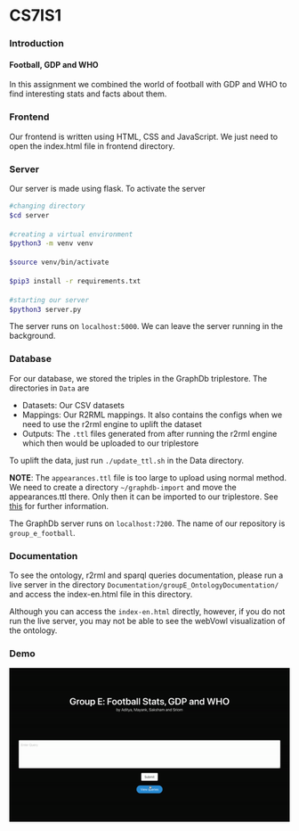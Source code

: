 # CS7IS1

### Introduction

#### Football, GDP and WHO
In this assignment we combined the world of football with GDP and WHO to find interesting stats and facts about them.

### Frontend

Our frontend is written using HTML, CSS and JavaScript. We just need to open the index.html file in frontend directory.

### Server

Our server is made using flask. To activate the server

```bash
#changing directory
$cd server

#creating a virtual environment
$python3 -m venv venv

$source venv/bin/activate

$pip3 install -r requirements.txt

#starting our server
$python3 server.py
```

The server runs on `localhost:5000`. We can leave the server running in the background.

### Database

For our database, we stored the triples in the GraphDb triplestore. The directories in `Data` are

* Datasets: Our CSV datasets
* Mappings: Our R2RML mappings. It also contains the configs when we need to use the r2rml engine to uplift the dataset
* Outputs: The `.ttl` files generated from after running the r2rml engine which then would be uploaded to our triplestore

To uplift the data, just run `./update_ttl.sh` in the Data directory.

**NOTE**: The `appearances.ttl` file is too large to upload using normal method. We need to create a directory `~/graphdb-import` and move the appearances.ttl there. Only then it can be imported to our triplestore. See [this](https://graphdb.ontotext.com/documentation/standard/loading-data-using-the-workbench.html#importing-server-files) for further information.


The GraphDb server runs on `localhost:7200`. The name of our repository is `group_e_football`.

### Documentation

To see the ontology, r2rml and sparql queries documentation, please run a live server in the directory `Documentation/groupE_OntologyDocumentation/` and access the index-en.html file in this directory.

Although you can access the `index-en.html` directly, however, if you do not run the live server, you may not be able to see the webVowl visualization of the ontology.

### Demo
![](demo.gif)



